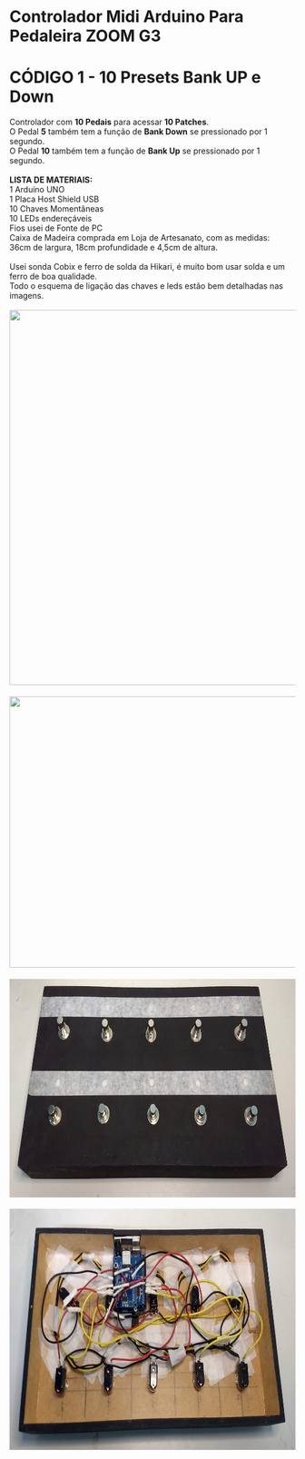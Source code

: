 # Controlador Midi Arduino Para Pedaleira ZOOM G3
# CÓDIGO 1 - 10 Presets Bank UP e Down
Controlador com <b>10 Pedais</b> para acessar <b>10 Patches</b>.<br>
O Pedal <b>5</b> também tem a função de <b>Bank Down</b> se pressionado por 1 segundo.<br>
O Pedal <b>10</b> também tem a função de <b>Bank Up</b> se pressionado por 1 segundo.<br>
<br>
<b>LISTA DE MATERIAIS:</b><br>
1 Arduíno UNO<br>
1 Placa Host Shield USB<br>
10 Chaves Momentâneas<br>
10 LEDs endereçáveis<br>
Fios usei de Fonte de PC<br>
Caixa de Madeira comprada em Loja de Artesanato, com as medidas:<br>
36cm de largura, 18cm profundidade e 4,5cm de altura.<br>
<br>
Usei sonda Cobix e ferro de solda da Hikari, é muito bom usar solda e um ferro de boa qualidade.<br>
Todo o esquema de ligação das chaves e leds estão bem detalhadas nas imagens.
<br>
<br>
<img width=698 height=661 src="ESQUEMA%20DE%20LIGAÇÃO%20DOS%20PEDAIS.jpg">
<br>
<br>
<img width=855 height=478 src="ESQUEMA%20DE%20LIGAÇÃO%20DOS%20LEDs.jpg">
<br>
<br>
<img width=837 height=385 src="IMG_20221213_225013941.jpg">
<br>
<br>
<img width=835 height=425 src="IMG_20221213_225039821.jpg">
